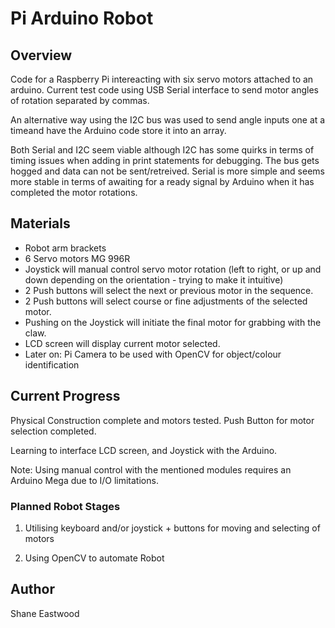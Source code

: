 # Pi Arduino Robot

## Overview
Code for a Raspberry Pi intereacting with six servo motors attached to an arduino.
Current test code using USB Serial interface to send motor angles of rotation separated by commas.

An alternative way using the I2C bus was used to send angle inputs one at a timeand have the Arduino code store it into an array. 

Both Serial and I2C seem viable although I2C has some quirks in terms of timing issues when adding in print statements for debugging. The bus gets hogged and data can not be sent/retreived. Serial is more simple and seems more stable in terms of awaiting for a ready signal by Arduino when it has completed the motor rotations.

## Materials

- Robot arm brackets
- 6 Servo motors MG 996R
- Joystick will manual control servo motor rotation (left to right, or up and down depending on the orientation - trying to make it intuitive)
- 2 Push buttons will select the next or previous motor in the sequence.
- 2 Push buttons will select course or fine adjustments of the selected motor.
- Pushing on the Joystick will initiate the final motor for grabbing with the claw.
- LCD screen will display current motor selected.
- Later on: Pi Camera to be used with OpenCV for object/colour identification

## Current Progress

Physical Construction complete and motors tested.
Push Button for motor selection completed.

Learning to interface LCD screen, and Joystick with the Arduino.

Note: Using manual control with the mentioned modules requires an Arduino Mega due to I/O limitations.

### Planned Robot Stages

1. Utilising keyboard and/or joystick + buttons for moving and selecting of motors

2. Using OpenCV to automate Robot

## Author
Shane Eastwood
